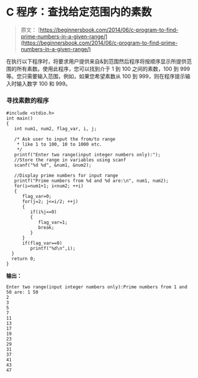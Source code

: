 # C 程序：查找给定范围内的素数

> 原文： [https://beginnersbook.com/2014/06/c-program-to-find-prime-numbers-in-a-given-range/](https://beginnersbook.com/2014/06/c-program-to-find-prime-numbers-in-a-given-range/)

在执行以下程序时，将要求用户提供来自&amp;到范围然后程序将按顺序显示所提供范围的所有素数。使用此程序，您可以找到介于 1 到 100 之间的素数，100 到 999 等。您只需要输入范围，例如，如果您希望素数从 100 到 999，则在程序提示输入时输入数字 100 和 999。

### 寻找素数的程序

```
#include <stdio.h>
int main()
{
   int num1, num2, flag_var, i, j;

   /* Ask user to input the from/to range
    * like 1 to 100, 10 to 1000 etc.
    */
   printf("Enter two range(input integer numbers only):");
   //Store the range in variables using scanf
   scanf("%d %d", &num1, &num2);

   //Display prime numbers for input range
   printf("Prime numbers from %d and %d are:\n", num1, num2);
   for(i=num1+1; i<num2; ++i)
   {
      flag_var=0;
      for(j=2; j<=i/2; ++j)
      {
         if(i%j==0)
         {
            flag_var=1;
            break;
         }
      }
      if(flag_var==0)
         printf("%d\n",i);
  }
  return 0;
}
```

**输出：**

```
Enter two range(input integer numbers only):Prime numbers from 1 and 50 are: 1 50
2
3
5
7
11
13
17
19
23
29
31
37
41
43
47
```